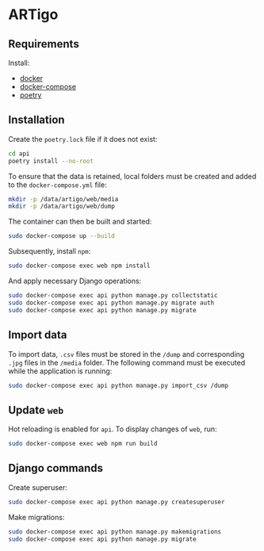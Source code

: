 # ARTigo

## Requirements
Install:
* [docker](https://docs.docker.com/get-docker/)
* [docker-compose](https://docs.docker.com/compose/install/)
* [poetry](https://pypi.org/project/poetry/)


## Installation
Create the `poetry.lock` file if it does not exist:
```sh
cd api
poetry install --no-root
```

To ensure that the data is retained, local folders must be created and added to the `docker-compose.yml` file:
```sh
mkdir -p /data/artigo/web/media
mkdir -p /data/artigo/web/dump
```

The container can then be built and started:
```sh
sudo docker-compose up --build
```

Subsequently, install `npm`:
```sh
sudo docker-compose exec web npm install
```

And apply necessary Django operations:
```sh
sudo docker-compose exec api python manage.py collectstatic
sudo docker-compose exec api python manage.py migrate auth
sudo docker-compose exec api python manage.py migrate
```

## Import data
To import data, `.csv` files must be stored in the `/dump` and corresponding `.jpg` files in the `/media` folder. The following command must be executed while the application is running:
```sh
sudo docker-compose exec api python manage.py import_csv /dump
```

## Update `web`
Hot reloading is enabled for `api`. To display changes of `web`, run:
```sh
sudo docker-compose exec web npm run build
```

## Django commands
Create superuser:
```sh
sudo docker-compose exec api python manage.py createsuperuser
```

Make migrations:
```sh
sudo docker-compose exec api python manage.py makemigrations
sudo docker-compose exec api python manage.py migrate
```